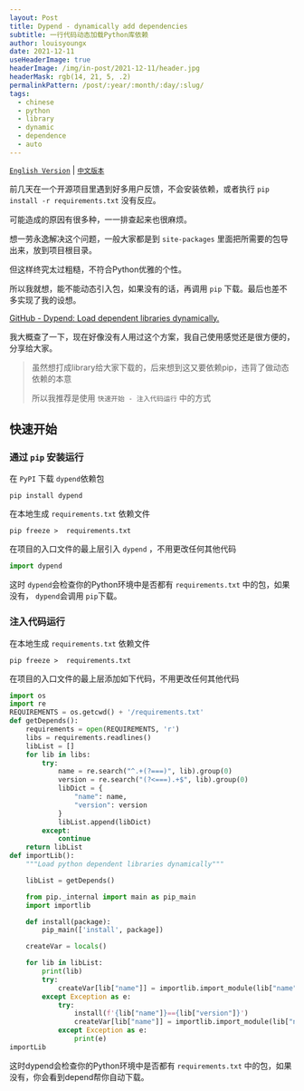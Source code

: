 ```yaml
---
layout: Post
title: Dypend - dynamically add dependencies
subtitle: 一行代码动态加载Python库依赖
author: louisyoungx
date: 2021-12-11
useHeaderImage: true
headerImage: /img/in-post/2021-12-11/header.jpg
headerMask: rgb(14, 21, 5, .2)
permalinkPattern: /post/:year/:month/:day/:slug/
tags:
  - chinese
  - python
  - library
  - dynamic
  - dependence
  - auto
---
```


[`English Version`](https://rocke.top/post/2021/12/10/dypend-dynamic-depends/) | [`中文版本`](https://rocke.top/post/2021/12/11/dypend-dynamic-depends/)

前几天在一个开源项目里遇到好多用户反馈，不会安装依赖，或者执行 `pip install -r requirements.txt` 没有反应。

<!-- more -->

可能造成的原因有很多种，一一排查起来也很麻烦。

想一劳永逸解决这个问题，一般大家都是到 `site-packages` 里面把所需要的包导出来，放到项目根目录。

但这样终究太过粗糙，不符合Python优雅的个性。

所以我就想，能不能动态引入包，如果没有的话，再调用 `pip` 下载。最后也差不多实现了我的设想。

[GitHub - Dypend: Load dependent libraries dynamically.](https://github.com/louisyoungx/dypend)

我大概查了一下，现在好像没有人用过这个方案，我自己使用感觉还是很方便的，分享给大家。

> 虽然想打成library给大家下载的，后来想到这又要依赖pip，违背了做动态依赖的本意
>
> 所以我推荐是使用 `快速开始 - 注入代码运行` 中的方式

## 快速开始

### 通过 `pip` 安装运行

在 `PyPI` 下载 `dypend`依赖包

```shell
pip install dypend
```

在本地生成 `requirements.txt` 依赖文件

```shell
pip freeze >  requirements.txt
```

在项目的入口文件的最上层引入 `dypend` ，不用更改任何其他代码

```python
import dypend
```

这时 `dypend`会检查你的Python环境中是否都有 `requirements.txt` 中的包，如果没有， `dypend`会调用 `pip`下载。

### 注入代码运行

在本地生成 `requirements.txt` 依赖文件

```shell
pip freeze >  requirements.txt
```

在项目的入口文件的最上层添加如下代码，不用更改任何其他代码

```python
import os
import re
REQUIREMENTS = os.getcwd() + '/requirements.txt'
def getDepends():
    requirements = open(REQUIREMENTS, 'r')
    libs = requirements.readlines()
    libList = []
    for lib in libs:
        try:
            name = re.search("^.+(?===)", lib).group(0)
            version = re.search("(?<===).+$", lib).group(0)
            libDict = {
                "name": name,
                "version": version
            }
            libList.append(libDict)
        except:
            continue
    return libList
def importLib():
    """Load python dependent libraries dynamically"""

    libList = getDepends()

    from pip._internal import main as pip_main
    import importlib

    def install(package):
        pip_main(['install', package])

    createVar = locals()

    for lib in libList:
        print(lib)
        try:
            createVar[lib["name"]] = importlib.import_module(lib["name"])
        except Exception as e:
            try:
                install(f'{lib["name"]}=={lib["version"]}')
                createVar[lib["name"]] = importlib.import_module(lib["name"])
            except Exception as e:
                print(e)
importLib
```

这时dypend会检查你的Python环境中是否都有 `requirements.txt` 中的包，如果没有，你会看到depend帮你自动下载。